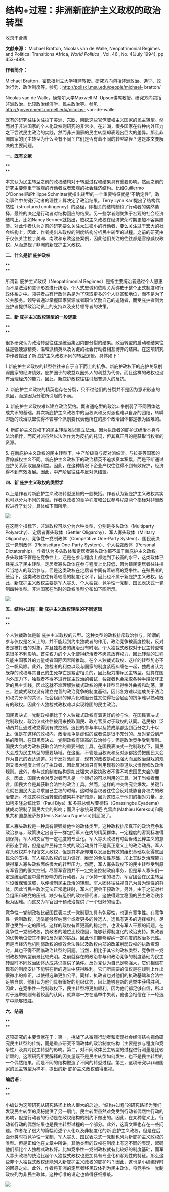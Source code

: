# 结构+过程：非洲新庇护主义政权的政治转型


收录于合集

**文献来源：** Michael Bratton, Nicolas van de Walle, Neopatrimonial Regimes and
Political Transitions Africa, _World Politics_ , Vol. 46 , No. 4(July 1994),
pp 453-489.

  

 **作者简介：**

Michael
Bratton，密歇根州立大学特聘教授。研究方向包括非洲政治、选举、政治行为、政治制度等。参见：http://polisci.msu.edu/people/michael-
bratton/

  

Nicolas van de Walle，康奈尔大学Maxwell M.
Upson讲席教授。研究方向包括非洲政治、比较政治经济学、民主政治等。参见：http://government.cornell.edu/nicolas-
van-de-walle

  

既有的研究往往关注拉丁美洲、东欧、南欧这些官僚威权主义国家的民主转型。然而对于非洲国家的个人化政权则研究的非常少。在非洲，很多国家在各种内外压力之下尝试民主政治的实践，然而非洲国家的民主转型却表现出巨大的差异。那么非洲国家的民主转型为什么会有不同？它们是否有着不同的转型路径？这是本文要解决的主要问题。

  

 **一、既有文献**

 **  
**

本文认为民主转型之前的政权结构对于转型过程和结果具有重要影响。然而之前的研究主要侧重于微观的行动者或者宏观的社会经济结构。比如Guillermo
O'Donnell和Philippe Schmitter就指出转型的一个重要特征就是“不确定性”，政治事件中关键行动者的理性计算决定了政治结果。Terry
Lynn Karl提出了结构偶然性（structured
contingency）的路径，即相关的结构制约了行动者的偶然选择，最终的决定是行动者对结构回应的结果。另一些学者则聚焦于宏观的社会经济结构上。比如Nancy
Bermeo就指出，威权主义政权在经济繁荣时期更加不容易崩溃。对此作者认为之前的研究要么关注太过狭小的行动者，要么关注过于宏大的社会结构上，因此，作者提出从政权的制度结构分析民主转型的过程。之前的研究由于仅仅关注拉丁美洲、南欧和东欧这些案例，因此他们关注的往往都是官僚威权政权，从而忽视了非洲的新庇护主义政权。

**二、什么是新 庇护政权**

 **  
**

所谓新 庇护主义政权（Neopatrimonial
Regimes）是指主要统治者通过个人恩惠而不是法治和意识形态进行统治。个人式忠诚和依附关系弥散于整个正式制度和行政体系之中。领导者占有行政体系是为了获取更多的个人财富和地位，而不是为了公共服务。领导者通过掌握国家资源或者职位奖励自己的追随者，而受庇护者则为庇护者提供政治动员上的支持以及支持领导者的决策。

**三、新 庇护主义政权转型的一般逻辑**

 **  
**

很多研究认为政治转型往往是统治集团内部分裂的结果。政治转型的启动和结果往往是强硬派精英、温和派精英以及关键的社会行动者相互博弈的结果。在这项研究中作者提出了新
庇护主义政权不同的转型逻辑。具体如下：

  

1.新庇护主义政权的转型往往来自于自下而上的抗争。新庇护政权下的庇护关系削弱国家的经济绩效。庇护圈子的收益以圈外人的利益为代价。而且这样的政权也没有治理经济的能力。因此，新庇护政权往往引起普通人的反抗。

  

2\. 新庇护主义政权的精英也存在分裂，只不过他们的分裂并不是因为意识形态的原因，而是因为分赃所引起的不满。

  

3\.
新庇护主义政权难以建立政治契约。赢者通吃型的政治斗争削弱了不同团体达成共识的基础。其次新庇护主义政权中的当权派和反对派也难以自身的团结，转瞬即逝的政治联盟使得不管哪个派别要代表他所在的那个政治团体都是极为困难的。

  

4\. 新庇护主义政权下的民主转型难以建立法治。因为执政者的庇护式统治本身与法治相悖，而反对派虽然以法治作为为反抗的托词，但其真正目的是获取当权者的资源。

  

5\.
在新庇护主义政权的民主转型下，中产阶级将与反对派结盟。与拉美等国家的官僚威权主义不同。新庇护主义政权下的政治精英不追求资本积累，而是不断通过庇护关系获取自身利益。因此，在这种情况下企业产权往往得不到有效保护，经济得不到有效发展。因此，中产阶层往往与反对派结盟。

**四、新 庇护主义政权的类型学**

  

以上是作者对新庇护主义政权转型逻辑的一般概括。作者认为新庇护主义政权其实也可以分为不同的类型。作者以政权的竞争程度和公民参与程度两个指标对非洲政权进行了划分。具体如下图所示。  

![](/images/580/2.png)

  

在这两个指标下，非洲政权可以分为六种类型，分别是多头政体（Multiparty Polyarchy）、定居者寡头政体（Settler
Oligarchy）、军人寡头政体（Military Oligarchy）、竞争性一党制政体（Competitive One-Party
System）、国民表决式一党制政体（Plebiscitary One-Party System）、个人独裁政体（Personal
Dictatorship）。作者认为多头政体和定居者寡头政体都不属于新庇护主义政权。多头政体不管是在竞争性上，还是在参与程度上都达到了较高的水平，这类政体已经完成了民主转型。定居者寡头政体在参与程度上比较低，因为殖民定居者往往排斥当地人的政治参与，但是这类政权在定居者中间有着较高的竞争性。在殖民者的统治下，这类政权往往有着较高的制度化水平，因此也不属于新庇护主义政权。因此，新庇护主义政权主要是军人寡头、个人独裁、竞争性一党制、国民表决式一党制四种类型。非洲国家在当时的政权类型分布如下图所示。

  

![](/images/580/3.png)

**五、结构+过程：新 庇护主义政权转型的不同逻辑**

 **  
**

个人独裁政体是新
庇护主义政权的典型。这种类型的政权排斥政治参与，所谓的参与仅仅是名义上的，并不能起到约束独裁者的作用。政治竞争被高度控制，反对者是被打击的对象，并且独裁者的统治没有时限。个人独裁式政权对于民主转型带来很多不利影响。首先权力的个人化使得统治者不愿意放弃权力，因此转型的过程只能由国家外的力量或者国际因素所推动。在个人独裁式政权，这样的转型势必不会一帆风顺。此外，独裁者的利益以及与国家的制度紧密纠缠在一起，独裁者认为既存的政权与其自己的生死存亡是紧密相关的，因此极力排斥民主转型。就算在国内外压力下，独裁者不得不进行民主政治的尝试，独裁者也会采取各种手段破坏正常的民主实践。因此这就不难理解独裁式政权的民主转型显得格外曲折和动荡。第三，独裁式政权没有建立完善的政治竞争的制度基础，因此各方难以达成关于法治和权力分享的共识。社会组织的碎片化和脆弱性又使得社会层面的抗争难以撼动既有的政权。因此个人独裁式政权难以实现稳固的民主政治。

国民表决式一党制政权相比于个人独裁式政权有着更好的参与性。在国民表决式一党制政权，政治仪式往往被用来换取国民、政府官员对于政权的认同。选民被广泛动员并且通过政党得到有效控制。选民的参与率以及赞成票都达到百分之九十以上。但是在这样的政权内，政治竞争是虚假的或者说是很不充分的。反对党受到严格的限制。在国民表决式一党制政权有较高的政治参与，但是政治竞争受到限制。国民大会成为政权获取合法性的重要制度工具。在国民表决式一党制政权下，国民大会成为民主转型的重要场域。在这里，不管是当权派和反对派都接受把国民大会作为自己的表达通道。对于反对派而言，现有的政权是如此强大而且政治游戏的规则又很大程度上倾向于执政者，因此反对派只有利用现有的渠道以求慢慢修改政治规则。此外，参与式的制度结构是如此强大以致执政者不得不考虑国民大会的要求，因此，国民大会对反对者而言是一个很好的可以利用的工具。对于当权者而言，国民大会是其获取合法性的政治工具。然而，这样的冲突终究会爆发。关键节点就在国民大会寻求自己主权的时候。这时候当权者往往会反对威胁自身权力的政治变迁。不过这种政治转型的结果并不好预测，因为这取决于他们的相对力量。比如喀麦隆总统比亚（Paul
Biya）和多哥总统埃亚德玛（Gnassingbe Eyadema）就成功限制了国民大会的影响；而贝宁总统马蒂厄·克雷库(Mathieu
Kerekou)和刚果共和国总统萨苏(Denis Sassou Nguesso)则屈服了。

军人寡头政权是一种具有很强排他性的政体类型。这种政权排斥真正的政治竞争和政治参与，政策决定出自于一群包括军人在内的精英群体。一定程度的客观标准得到保持，军人和文官有一定程度的专业化。军人寡头政权有时会诉诸民粹主义的意识形态手段，但是这种民粹主义式的政治动员并不是真正意义上的政治动员。军人寡头政权并不相信文人政权，但是其本身却难以发展出有效的组织基础以获得底层民众的支持。军人寡头政权的武力偏好、脆弱的合法性基础，加上其缺乏治理能力使得军人寡头政权面临很大的转型压力。然而，军人寡头政权下的民主转型受到原有军官团的很大控制。尽管军官团并不一定完全控制政府事务，但是军人寡头们一定是统治联盟中最有影响力的行动者。为了保持一定的权力，军官团会在民主转型时设置保留区域，以便控制民主政治的转型。军人团体往往视自己为最为理性的群体，因此当民主政治无法正常运转时，军人们便会干预政治。另外，由于之前对社会组织和政党的压制，缺少有组织的政权替代者，这使得建立稳固的民主政治秩序极为困难。而这又为军官团干预政治提供了一个很好的理由。

竞争性一党制政权比起国民表决式一党制更加具有包容性，也更有竞争性。在竞争性一党制政权，选举能够容纳两个或者更多的候选人，选民有更多的选择权利，尽管也受到一定的限制。这样的政权有着更高的稳定性，也没有军人干预的问题。在竞争性一党制政权，执政者的地位比较稳固，能够获得制度化的政治支持。执政者的优势地位使其不惧怕反对党的挑战，因此他们能够容纳一定程度的政治多元性。但是当经济危机削弱政权的绩效合法性以及政权内部的改革削弱政权的执政资源时，其也不得不面临政治转型的问题。当然，相比于其它的政权类型，竞争性一党制政权的转型前景比较光明。之前就存在的政治参与和政治竞争的制度基础为民主转型时不同政治团体达成共识提供了条件。反对党认为自己足够强大，它们相信在现有的制度安排下能够在新的选举中获得胜利。它们所需要的仅仅是在规则上作出很微小的修正，以使得选举更加公平。同样，执政者也对他们的执政基础和合法性足够自信，他们认为他们具有很好的组织优势，因此能够在新的选举中获得胜利。因此，在竞争性一党制政权下，民主转型将更加顺利。因为他们都足够自信，所以对于选举规则有着较高的认同，就算哪一方在选举中失利，他也会相信在下一轮选举中能够取胜。

**六、结语**

 **  
**

这项研究的主要贡献在于：第一，挑战了从微观行动者和宏观社会经济结构视角研究民主转型的传统，而是重点研究不同政体的政治制度结构（主要是参与程度和竞争性）及其对民主转型的影响。第二，对不同政体民主转型的过程进行测量是比较新颖的。这项研究所要解释的因变量既不是民主转型如何发生，也不是民主转型的一个偶然结果，而是不同的结构塑造了不同的转型过程。第三，这项研究以非洲国家的民主转型为样本，提出的新
庇护主义政权值得重视。

**编后语：**

 **  
**

小编认为这项研究从研究路径上给人很大的启迪。“结构+过程”的研究路径为我们发现民主转型的奥秘提供了另一扇门。民主转型虽然难免受到行动者偶然性行动的影响，但是行动者的行动是在政权结构的制约下做出的。因此，在某种意义上，行动者行动的偶然结果也是民主转型过程的一个部分。此外，这篇文章也存在一些问题。作者花了很大的篇幅论述个人化以及非制度化的新
庇护主义政权，但是在后面分类时将竞争性一党制、军人寡头、国民表决式一党制也列为新庇护主义政权的类型。但是正如他在文章中所讲，其他类型的政权在制度上有这不同的表现，起码他们都比个人独裁式政权好。比如竞争性一党制政权就有比较好的制度基础，而军人寡头政权的统治比起个人独裁式政权也更加具有专业化和客观性的特征。那么这些非个人独裁式政权还能列入新庇护主义政权的庇护吗？因此，这也是小编编译时的困惑之处。此外，作者将非洲的定居者移民政体列为民主政体，将竞争性一党制政权列为非民主政体，这种标准的设定也值得仔细推敲。

![](/images/580/4.png)

  

  

